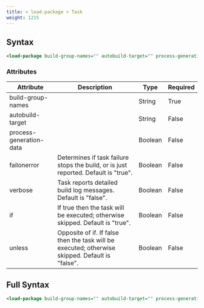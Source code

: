 ```yaml
---
title: < load-package > Task
weight: 1215
---
```

## Syntax
```xml
<load-package build-group-names="" autobuild-target="" process-generation-data="" failonerror="" verbose="" if="" unless="" />
```
### Attributes
| Attribute | Description | Type | Required |
| --------- | ----------- | ---- | -------- |
| build-group-names |  | String | True |
| autobuild-target |  | String | False |
| process-generation-data |  | Boolean | False |
| failonerror | Determines if task failure stops the build, or is just reported. Default is &quot;true&quot;. | Boolean | False |
| verbose | Task reports detailed build log messages.  Default is &quot;false&quot;. | Boolean | False |
| if | If true then the task will be executed; otherwise skipped. Default is &quot;true&quot;. | Boolean | False |
| unless | Opposite of if.  If false then the task will be executed; otherwise skipped. Default is &quot;false&quot;. | Boolean | False |

## Full Syntax
```xml
<load-package build-group-names="" autobuild-target="" process-generation-data="" failonerror="" verbose="" if="" unless="" />
```
